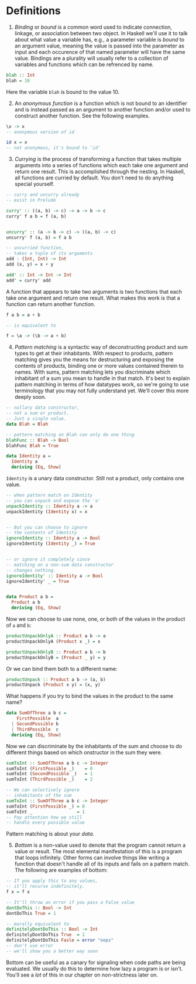 # Definitions

1. _Binding_ or _bound_ is a common word used to indicate connection, linkage, or association between two object. In Haskell we'll use it to talk about what value a variable has, e.g., a parameter variable is _bound_ to an argument value, meaning the value is passed into the parameter as input and each occurence of that named parameter will have the same value. Bindings are a plurality will usually refer to a collection of variables and functions which can be refrenced by name.

```hs
blah :: Int
blah = 10
```

Here the variable `blah` is bound to the value 10.

2. An _anonymous function_ is a function which is not bound to an identifier and is instead passed as an argument to another function and/or used to construct another function. See the following examples.

```hs
\x -> x
-- anonymous version of id

id x = x
-- not anonymous, it's bound to 'id'
```

3. _Currying_ is the process of transforming a function that takes multiple arguments into a series of functions which each take one argument and return one result. This is accomplished through the nesting. In Haskell, all functions are curried by default. You don't need to do anything special yourself.

```hs
-- curry and uncurry already
-- exist in Prelude

curry' :: ((a, b) -> c) -> a -> b -> c
curry' f a b = f (a, b)


uncurry' :: (a -> b -> c) -> ((a, b) -> c)
uncurry' f (a, b) = f a b

-- uncurried function,
-- takes a tuple of its arguments
add : (Int, Int) -> Int
add (x, y) = x + y

add' :: Int -> Int -> Int
add' = curry' add
```

A function that appears to take two arguments is two functions that each take one argument and return one result. What makes this work is that a function can return another function.

```hs
f a b = a + b

-- is equivalent to

f = \a -> (\b -> a + b)
```

4. _Pattern matching_ is a syntactic way of deconstructing product and sum types to get at their inhabitants. With respect to products, pattern matching gives you the means for destructuring and exposing the contents of products, binding one or more values contained therein to names. With sums, pattern matching lets you discriminate which inhabitant of a sum you mean to handle in that match. It's best to explain pattern matching in terms of how datatypes work, so we're going to use terminology that you may not fully understand yet. We'll cover this more deeply soon.

```hs
-- nullary data constructor,
-- not a sum or product.
-- Just a single value.
data Blah = Blah

-- pattern matching on Blah can only do one thing
blahFunc :: Blah -> Bool
blahFunc Blah = True

data Identity a =
  Identity a
  deriving (Eq, Show)
```

`Identity` is a unary data constructor. Still not a product, only contains one value.

```hs
-- when pattern match on Identity
-- you can unpack and expose the 'a'
unpackIdentity :: Identity a -> a
unpackIdentity (Identity x) = x


-- But you can choose to ignore
-- the contents of Identity
ignoreIdentity :: Identity a -> Bool
ignoreIdentity (Identity _) = True


-- or ignore it completely since
-- matching on a non-sum data constructor
-- changes nothing.
ignoreIdentity' :: Identity a -> Bool
ignoreIdentity' _ = True


data Product a b =
  Product a b
  deriving (Eq, Show)
```

Now we can choose to use none, one, or both of the values in the product of `a` and `b`:

```hs
productUnpackOnlyA :: Product a b -> a
productUnpackOnlyA (Product x _) = x

productUnpackOnlyB :: Product a b -> b
productUnpackOnlyB = (Product _ y) = y
```

Or we can bind them both to a different name:

```hs
productUnpack :: Product a b -> (a, b)
productUnpack (Product x y) = (x, y)
```

What happens if you try to bind the values in the product to the same name?

```hs
data SumOfThree a b c =
    FirstPossible  a
  | SecondPossible b
  | ThirdPossible  c
  deriving (Eq, Show)
```

Now we can discriminate by the inhabitants of the sum and choose to do different things based on which onstructor in the sum they were.

```hs
sumToInt :: SumOfThree a b c -> Integer
sumToInt (FirstPossible _)    = 0
sumToInt (SecondPossible _)   = 1
sumToInt (ThirdPossible _)    = 2

-- We can selectively ignore
-- inhabitants of the sum
sumToInt :: SumOfThree a b c -> Integer
sumToInt (FirstPossible _) = 0
sumToInt _                 = 1
-- Pay attention how we still
-- handle every possible value
```

Pattern matching is about your _data_.

5. _Bottom_ is a non-value used to denote that the program cannot return a value or result. The most elemental manifestation of this is a program that loops infinitely. Other forms can involve things like writing a function that doesn't handle all of its inputs and fails on a pattern match. The following are examples of bottom:

```hs
-- If you apply this to any values,
-- it'll recurse indefinitely.
f x = f x

-- It'll throw an error if you pass a False value
dontDoThis :: Bool -> Int
dontDoThis True = 1

-- morally equivalent to
definitelyDontDoThis :: Bool -> Int
definitelyDontDoThis True  = 1
definitelyDontDoThis Fasle = error "oops"
-- don't use error
-- we'll show you a better way soon
```

Bottom can be useful as a canary for signaling when code paths are being evaluated. We usually do this to determine how lazy a program is or isn't. You'll see a _lot_ of this in our chapter on non-strictness later on.
